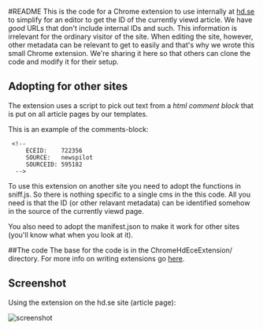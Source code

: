 #README
This is the code for a Chrome extension to use internally at [hd.se](http://hd.se/ "Helsingborgs Dagblad") to simplify for an editor to get the ID of the currently viewd article. We have _good_ URLs that don't include internal IDs and such. This information is irrelevant for the ordinary visitor of the site. When editing the site, however, other metadata can be relevant to get to easily and that's why we wrote this small Chrome extension.
We're sharing it here so that others can clone the code and modify it for their setup.

## Adopting for other sites
The extension uses a script to pick out text from a *html comment block* that is put on all article pages by our templates.

This is an example of the comments-block:

     <!--
         ECEID:    722356
         SOURCE:   newspilot
         SOURCEID: 595182
      --> 

To use this extension on another site you need to adopt the functions in sniff.js. So there is nothing specific to a single cms in the this code. All you need is that the ID (or other relavant metadata) can be identified somehow in the source of the currently viewd page.

You also need to adopt the manifest.json to make it work for other sites (you'll know what when you look at it).

##The code
The base for the code is in the ChromeHdEceExtension/ directory.
For more info on writing extensions go [here](http://code.google.com/chrome/extensions/ "Google Chrome Extensions - Google Code").

## Screenshot
Using the extension on the hd.se site (article page):

![screenshot](http://github.com/hd/ArticleID-ChromeExtension/raw/master/screenshot.png)
             
